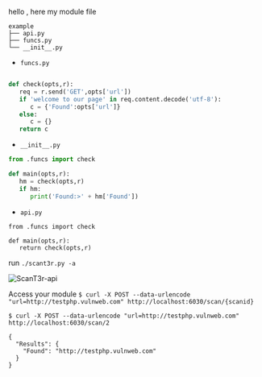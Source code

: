hello ,
here my module file
```
example
├── api.py
├── funcs.py
└── __init__.py
```
* `funcs.py`
```python

def check(opts,r):
   req = r.send('GET',opts['url'])
   if 'welcome to our page' in req.content.decode('utf-8'):
      c = {'Found':opts['url']}
   else:
      c = {}
   return c
```
* `__init__.py`
```python
from .funcs import check

def main(opts,r):
   hm = check(opts,r)
   if hm:
      print('Found:>' + hm['Found'])
```
* `api.py`

```python3
from .funcs import check

def main(opts,r):
   return check(opts,r)
```

run `./scant3r.py -a`

![ScanT3r-api](https://github.com/knassar702/scant3r/blob/master/.src/scant3r_api.png)

Access your module 
`$ curl -X POST --data-urlencode "url=http://testphp.vulnweb.com" http://localhost:6030/scan/{scanid} `

```
$ curl -X POST --data-urlencode "url=http://testphp.vulnweb.com" http://localhost:6030/scan/2

{
  "Results": {
    "Found": "http://testphp.vulnweb.com"
  }
}

```